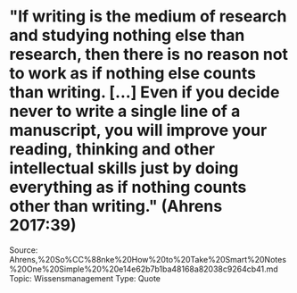 # "If writing is the medium of research and studying nothing else than research, then there is no reason not to work as if nothing else counts than writing. […] Even if you decide never to write a single line of a manuscript, you will improve your reading, thinking and other intellectual skills just by doing everything as if nothing counts other than writing." (Ahrens 2017:39)

Source: Ahrens,%20So%CC%88nke%20How%20to%20Take%20Smart%20Notes%20One%20Simple%20%20e14e62b7b1ba48168a82038c9264cb41.md
Topic: Wissensmanagement
Type: Quote